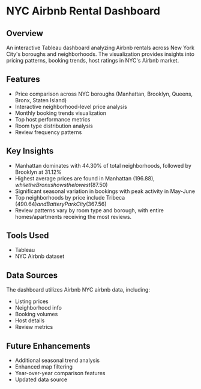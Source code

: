 # NYC Airbnb Rental Dashboard

## Overview
An interactive Tableau dashboard analyzing Airbnb rentals across New York City's boroughs and neighborhoods. The visualization provides insights into pricing patterns, booking trends, host ratings in NYC's Airbnb market.

## Features
- Price comparison across NYC boroughs (Manhattan, Brooklyn, Queens, Bronx, Staten Island)
- Interactive neighborhood-level price analysis
- Monthly booking trends visualization
- Top host performance metrics
- Room type distribution analysis
- Review frequency patterns

## Key Insights
- Manhattan dominates with 44.30% of total neighborhoods, followed by Brooklyn at 31.12%
- Highest average prices are found in Manhattan ($196.88), while the Bronx shows the lowest ($87.50)
- Significant seasonal variation in bookings with peak activity in May-June
- Top neighborhoods by price include Tribeca ($490.64) and Battery Park City ($367.56)
- Review patterns vary by room type and borough, with entire homes/apartments receiving the most reviews.

## Tools Used
- Tableau
- NYC Airbnb dataset

## Data Sources
The dashboard utilizes Airbnb NYC airbnb data, including:
- Listing prices
- Neighborhood info
- Booking volumes
- Host details
- Review metrics

## Future Enhancements
- Additional seasonal trend analysis
- Enhanced map filtering
- Year-over-year comparison features
- Updated data source
